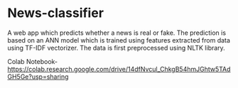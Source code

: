 # News-classifier
A web app which predicts whether a news is real or fake. The prediction is based on an ANN model which is trained using features extracted from data using TF-IDF vectorizer.
The data is first preprocessed using NLTK library.

Colab Notebook- https://colab.research.google.com/drive/14dfNvcul_ChkgB54hmJGhtw5TAdGH5Ge?usp=sharing
